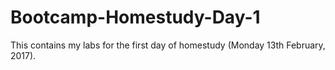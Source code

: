 # Bootcamp-Homestudy-Day-1
This contains my labs for the first day of homestudy (Monday 13th February, 2017).
